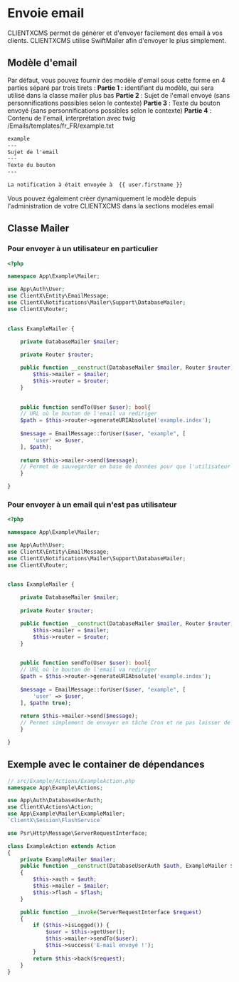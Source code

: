 # Envoie email
CLIENTXCMS permet de générer et d'envoyer facilement des email à vos clients. CLIENTXCMS utilise SwiftMailer afin d'envoyer le plus simplement. 

## Modèle d'email
Par défaut, vous pouvez fournir des modèle d'email sous cette forme en 4 parties séparé par trois tirets :
**Partie 1 :**  identifiant du modèle, qui sera utilisé dans la classe mailer plus bas
**Partie 2** : Sujet de l'email envoyé (sans personnifications possibles selon le contexte)
**Partie 3** : Texte du bouton envoyé (sans personnifications possibles selon le contexte)
**Partie 4** : Contenu de l'email, interprétation avec twig 
/Emails/templates/fr_FR/example.txt
```txt
example
---
Sujet de l'email 
---
Texte du bouton
---

La notification à était envoyée à  {{ user.firstname }}
```

Vous pouvez également créer dynamiquement le modèle depuis l'administration de votre CLIENTXCMS dans la sections modèles email
## Classe Mailer

### Pour envoyer à un utilisateur en particulier
```php
<?php

namespace App\Example\Mailer;

use App\Auth\User;
use ClientX\Entity\EmailMessage;
use ClientX\Notifications\Mailer\Support\DatabaseMailer;
use ClientX\Router;

  
class ExampleMailer {

	private DatabaseMailer $mailer;
	
	private Router $router;

	public function __construct(DatabaseMailer $mailer, Router $router){
		$this->mailer = $mailer;
		$this->router = $router;
	}

  
	public function sendTo(User $user): bool{
	// URL où le bouton de l'email va rediriger
	$path = $this->router->generateURIAbsolute('example.index');
	
	$message = EmailMessage::forUser($user, "example", [
		'user' => $user,
	], $path);
	
	return $this->mailer->send($message);
	// Permet de sauvegarder en base de données pour que l'utilisateur l'ai sur son espace client, puis envoyer en tâche Cron.
	}

}
```
### Pour envoyer à un email qui n'est pas utilisateur
```php
<?php

namespace App\Example\Mailer;

use App\Auth\User;
use ClientX\Entity\EmailMessage;
use ClientX\Notifications\Mailer\Support\DatabaseMailer;
use ClientX\Router;

  
class ExampleMailer {

	private DatabaseMailer $mailer;
	
	private Router $router;

	public function __construct(DatabaseMailer $mailer, Router $router){
		$this->mailer = $mailer;
		$this->router = $router;
	}

  
	public function sendTo(User $user): bool{
	// URL où le bouton de l'email va rediriger
	$path = $this->router->generateURIAbsolute('example.index');
	
	$message = EmailMessage::forUser($user, "example", [
		'user' => $user,
	], $pathn true);
	
	return $this->mailer->send($message);
	// Permet simplement de envoyer en tâche Cron et ne pas laisser de trace sur l'espace client .
	}

}
```
## Exemple avec le container de dépendances
```php
// src/Example/Actions/ExampleAction.php
namespace App\Example\Actions;

use App\Auth\DatabaseUserAuth;
use ClientX\Actions\Action;
use App\Example\Mailer\ExampleMailer;
`ClientX\Session\FlashService`

use Psr\Http\Message\ServerRequestInterface;

class ExampleAction extends Action
{
	private ExampleMailer $mailer;
    public function __construct(DatabaseUserAuth $auth, ExampleMailer $mailer, FlashService $flash)
    {
        $this->auth = $auth;
        $this->mailer = $mailer;
        $this->flash = $flash;
    }

    public function __invoke(ServerRequestInterface $request)
    {
        if ($this->isLogged()) {
            $user = $this->getUser();
            $this->mailer->sendTo($user);
            $this->success('E-mail envoyé !');
        }
        return $this->back($request);
    }
}
```